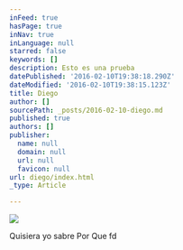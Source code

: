```yaml
---
inFeed: true
hasPage: true
inNav: true
inLanguage: null
starred: false
keywords: []
description: Esto es una prueba
datePublished: '2016-02-10T19:38:18.290Z'
dateModified: '2016-02-10T19:38:15.123Z'
title: Diego
author: []
sourcePath: _posts/2016-02-10-diego.md
published: true
authors: []
publisher:
  name: null
  domain: null
  url: null
  favicon: null
url: diego/index.html
_type: Article

---
```

![](https://the-grid-user-content.s3-us-west-2.amazonaws.com/8d19429d-0ef5-4d22-9c15-1a181b56a383.png)

Quisiera yo sabre Por Que fd